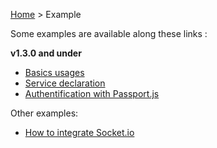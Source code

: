 [Home](https://github.com/Romakita/ts-express-decorators/wiki) > Example

Some examples are available along these links :

**v1.3.0 and under**
* [Basics usages](https://github.com/Romakita/example-ts-express-decorator/tree/master/basic)
* [Service declaration](https://github.com/Romakita/example-ts-express-decorator/tree/master/example-services)
* [Authentification with Passport.js](https://github.com/Romakita/example-ts-express-decorator/tree/master/example-passport)

Other examples:

* [How to integrate Socket.io](https://github.com/Romakita/ts-express-decorators/wiki/how-to-integrate-socket-io)
